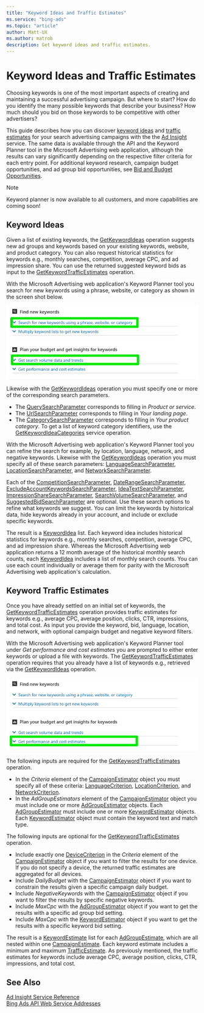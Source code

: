 ```yaml
---
title: "Keyword Ideas and Traffic Estimates"
ms.service: "bing-ads"
ms.topic: "article"
author: Matt-UX
ms.author: matrob
description: Get keyword ideas and traffic estimates.
---
```

# Keyword Ideas and Traffic Estimates
Choosing keywords is one of the most important aspects of creating and maintaining a successful advertising campaign. But where to start? How do you identify the many possible keywords that describe your business? How much should you bid on those keywords to be competitive with other advertisers?

This guide describes how you can discover [keyword ideas](#keywordideas) and [traffic estimates](#keywordtrafficestimates) for your search advertising campaigns with the the [Ad Insight](../ad-insight-service/ad-insight-service-reference.md) service. The same data is available through the API and the Keyword Planner tool in the Microsoft Advertising web application, although the results can vary significantly depending on the respective filter criteria for each entry point. For additional keyword research, campaign budget opportunities, and ad group bid opportunities, see [Bid and Budget Opportunities](budget-bid-opportunities.md). 

> [!NOTE]
> Keyword planner is now available to all customers, and more capabilities are coming soon!


## <a name="keywordideas"></a>Keyword Ideas
Given a list of existing keywords, the [GetKeywordIdeas](../ad-insight-service/getkeywordideas.md) operation suggests new ad groups and keywords based on your existing keywords, website, and product category. You can also request historical statistics for keywords e.g., monthly searches, competition, average CPC, and ad impression share. You can use the returned suggested keyword bids as input to the [GetKeywordTrafficEstimates](../ad-insight-service/getkeywordtrafficestimates.md) operation.

With the Microsoft Advertising web application's Keyword Planner tool you search for new keywords using a phrase, website, or category as shown in the screen shot below.
 
![GetKeywordIdeas to Keyword Planner UI](media/getkeywordideas-keyword-planner-ui.png "GetKeywordIdeas to Keyword Planner UI")

Likewise with the [GetKeywordIdeas](../ad-insight-service/getkeywordideas.md) operation you must specify one or more of the corresponding search parameters.
-  The [QuerySearchParameter](../ad-insight-service/querysearchparameter.md) corresponds to filling in *Product or service*.
-  The [UrlSearchParameter](../ad-insight-service/urlsearchparameter.md) corresponds to filling in *Your landing page*.
-  The [CategorySearchParameter](../ad-insight-service/categorysearchparameter.md) corresponds to filling in *Your product category*. To get a list of keyword category identifiers, use the [GetKeywordIdeaCategories](../ad-insight-service/getkeywordideacategories.md) service operation.

With the Microsoft Advertising web application's Keyword Planner tool you can refine the search for example, by location, language, network, and negative keywords. Likewise with the [GetKeywordIdeas](../ad-insight-service/getkeywordideas.md) operation you must specify all of these search parameters: [LanguageSearchParameter](../ad-insight-service/languagesearchparameter.md), [LocationSearchParameter](../ad-insight-service/locationsearchparameter.md), and [NetworkSearchParameter](../ad-insight-service/networksearchparameter.md). 

Each of the [CompetitionSearchParameter](../ad-insight-service/competitionsearchparameter.md), [DateRangeSearchParameter](../ad-insight-service/daterangesearchparameter.md), [ExcludeAccountKeywordsSearchParameter](../ad-insight-service/excludeaccountkeywordssearchparameter.md), [IdeaTextSearchParameter](../ad-insight-service/ideatextsearchparameter.md), [ImpressionShareSearchParameter](../ad-insight-service/impressionsharesearchparameter.md), [SearchVolumeSearchParameter](../ad-insight-service/searchvolumesearchparameter.md), and [SuggestedBidSearchParameter](../ad-insight-service/suggestedbidsearchparameter.md) are optional. Use these search options to refine what keywords we suggest. You can limit the keywords by historical data, hide keywords already in your account, and include or exclude specific keywords.

The result is a [KeywordIdea](../ad-insight-service/keywordidea.md) list. Each keyword idea includes historical statistics for keywords e.g., monthly searches, competition, average CPC, and ad impression share. Whereas the Microsoft Advertising web application returns a 12 month average of the historical monthly search counts, each [KeywordIdea](../ad-insight-service/keywordidea.md) includes a list of monthly search counts. You can use each count individually or average them for parity with the Microsoft Advertising web application's calculation.

## <a name="keywordtrafficestimates"></a>Keyword Traffic Estimates
Once you have already settled on an initial set of keywords, the [GetKeywordTrafficEstimates](../ad-insight-service/getkeywordtrafficestimates.md) operation provides traffic estimates for keywords e.g., average CPC, average position, clicks, CTR, impressions, and total cost. As input you provide the keyword, bid, language, location, and network, with optional campaign budget and negative keyword filters.

With the Microsoft Advertising web application's Keyword Planner tool under *Get performance and cost estimates* you are prompted to either enter keywords or upload a file with keywords. The [GetKeywordTrafficEstimates](../ad-insight-service/getkeywordtrafficestimates.md) operation requires that you already have a list of keywords e.g., retrieved via the [GetKeywordIdeas](../ad-insight-service/getkeywordideas.md) operation. 

![GetKeywordTrafficEstimates to Keyword Planner UI](media/getkeywordtrafficestimates-keyword-planner-ui.png "GetKeywordTrafficEstimates to Keyword Planner UI")

The following inputs are required for the [GetKeywordTrafficEstimates](../ad-insight-service/getkeywordtrafficestimates.md) operation.
-  In the *Criteria* element of the [CampaignEstimator](../ad-insight-service/campaignestimator.md) object you must specify all of these criteria: [LanguageCriterion](../ad-insight-service/languagecriterion.md), [LocationCriterion](../ad-insight-service/locationcriterion.md), and [NetworkCriterion](../ad-insight-service/networkcriterion.md).
- In the *AdGroupEstimators* element of the [CampaignEstimator](../ad-insight-service/campaignestimator.md) object you must include one or more [AdGroupEstimator](../ad-insight-service/adgroupestimator.md) objects. Each [AdGroupEstimator](../ad-insight-service/adgroupestimator.md) must include one or more [KeywordEstimator](../ad-insight-service/keywordestimator.md) objects. Each [KeywordEstimator](../ad-insight-service/keywordestimator.md) object must contain the keyword text and match type.

The following inputs are optional for the [GetKeywordTrafficEstimates](../ad-insight-service/getkeywordtrafficestimates.md) operation.
- Include exactly one [DeviceCriterion](../ad-insight-service/devicecriterion.md) in the *Criteria* element of the [CampaignEstimator](../ad-insight-service/campaignestimator.md) object if you want to filter the results for one device. If you do not specify a device, the returned traffic estimates are aggregated for all devices.
- Include *DailyBudget* with the [CampaignEstimator](../ad-insight-service/campaignestimator.md) object if you want to constrain the results given a specific campaign daily budget.
- Include *NegativeKeywords* with the [CampaignEstimator](../ad-insight-service/campaignestimator.md) object if you want to filter the results by specific negative keywords.
- Include *MaxCpc* with the [AdGroupEstimator](../ad-insight-service/adgroupestimator.md) object if you want to get the results with a specific ad group bid setting.
- Include *MaxCpc* with the [KeywordEstimator](../ad-insight-service/keywordestimator.md) object if you want to get the results with a specific keyword bid setting.

The result is a [KeywordEstimate](../ad-insight-service/keywordestimate.md) list for each [AdGroupEstimate](../ad-insight-service/adgroupestimate.md), which are all nested within one [CampaignEstimate](../ad-insight-service/campaignestimate.md). Each keyword estimate includes a minimum and maximum [TrafficEstimate](../ad-insight-service/trafficestimate.md). As previously mentioned, the traffic estimates for keywords include average CPC, average position, clicks, CTR, impressions, and total cost.

## See Also
[Ad Insight Service Reference](../ad-insight-service/ad-insight-service-reference.md)  
[Bing Ads API Web Service Addresses](web-service-addresses.md)  
